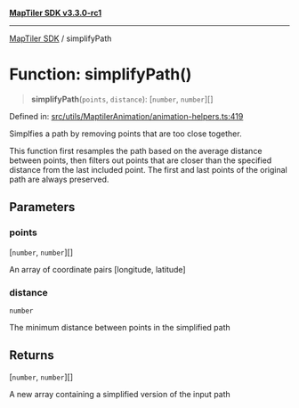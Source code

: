 [**MapTiler SDK v3.3.0-rc1**](../README.md)

***

[MapTiler SDK](../README.md) / simplifyPath

# Function: simplifyPath()

> **simplifyPath**(`points`, `distance`): \[`number`, `number`\][]

Defined in: [src/utils/MaptilerAnimation/animation-helpers.ts:419](https://github.com/maptiler/maptiler-sdk-js/blob/d9cb958ebf063ecde2f6f583eb172e5a83460e6a/src/utils/MaptilerAnimation/animation-helpers.ts#L419)

Simplfies a path by removing points that are too close together.

This function first resamples the path based on the average distance between points,
then filters out points that are closer than the specified distance from the last included point.
The first and last points of the original path are always preserved.

## Parameters

### points

\[`number`, `number`\][]

An array of coordinate pairs [longitude, latitude]

### distance

`number`

The minimum distance between points in the simplified path

## Returns

\[`number`, `number`\][]

A new array containing a simplified version of the input path
